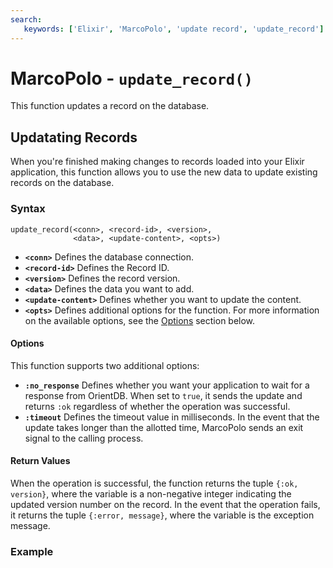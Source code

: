 ```yaml
---
search:
   keywords: ['Elixir', 'MarcoPolo', 'update record', 'update_record']
---
```


# MarcoPolo - `update_record()`

This function updates a record on the database.

## Updatating Records

When you're finished making changes to records loaded into your Elixir application, this function allows you to use the new data to update existing records on the database.


### Syntax

```
update_record(<conn>, <record-id>, <version>, 
              <data>, <update-content>, <opts>)
```


- **`<conn>`** Defines the database connection.
- **`<record-id>`** Defines the Record ID.
- **`<version>`** Defines the record version.
- **`<data>`** Defines the data you want to add.
- **`<update-content>`** Defines whether you want to update the content.
- **`<opts>`** Defines additional options for the function.  For more information on the available options, see the [Options](#options) section below.

#### Options

This function supports two additional options:

- **`:no_response`** Defines whether you want your application to wait for a response from OrientDB.  When set to `true`, it sends the update and returns `:ok` regardless of whether the operation was successful.
- **`:timeout`** Defines the timeout value in milliseconds.  In the event that the update takes longer than the allotted time, MarcoPolo sends an exit signal to the calling process.

#### Return Values

When the operation is successful, the function returns the tuple `{:ok, version}`, where the variable is a non-negative integer indicating the updated version number on the record.  In the event that the operation fails, it returns the tuple `{:error, message}`, where the variable is the exception message.


### Example
